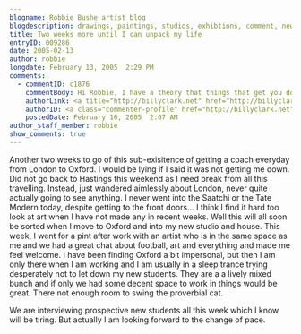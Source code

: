 ```yaml
---
blogname: Robbie Bushe artist blog
blogdescription: drawings, paintings, studios, exhibtions, comment, news as they happen to Robbie Bushe
title: Two weeks more until I can unpack my life
entryID: 009286
date: 2005-02-13
author: robbie
longdate: February 13, 2005  2:29 PM
comments:
  - commentID: c1876
    commentBody: Hi Robbie, I have a theory that things that get you down get you even more down when you're close to the moment when they go away. Like when the end of term is near but that final week or so really knocks the stuffing out of you. Or when winter is nearly over but some more bloody freezing weather comes along. I think part of you is anticipating the relief and another part thinks it should bloody well be here already ('how soon is now?'). Anyway, hope you cope with the last spell of Oxford Tubing and enjoy Oxford when you get there properly. A lot of positive things seem to be happening just now anyway. B-)
    authorLink: <a title="http://billyclark.net" href="http://billyclark.net" rel="nofollow">billy</a>
    authorID: <a class="commenter-profile" href="http://billyclark.net"><img alt="Author Profile Page" src="http://mtengine.pumpernickle.net/assets/images/nav-commenters.gif" width="16" height="16" /></a>
    postedDate: February 16, 2005  2:07 AM
author_staff_member: robbie
show_comments: true
---
```


<p>Another two weeks to go of this sub-exisitence of getting a coach everyday from London to Oxford. I would be lying if I said it was not getting me down. Did not go back to Hastings this weekend as I need break from all this travelling. Instead, just wandered aimlessly about London, never quite actually going to see anything. I never went into the Saatchi or the Tate Modern today, despite getting to the front doors... I think I find it hard too look at art when I have not made any in recent weeks. Well this will all soon be sorted when I move to Oxford and into my new studio and house. This week, I went for a pint after work with an artist who is in the same space as me and we had a great chat about football, art and everything and made me feel welcome. I have been finding Oxford a bit impersonal, but then I am only there when I am working and I am usually in a sleep trance trying desperately not to let down my new students. They are a a lively mixed bunch and if only we had some decent space to work in things would be great. There not enough room to swing the proverbial cat. </p>

<p>We are interviewing prospective new students all this week which I know will be tiring. But actually I am looking forward to the change of pace. </p>

